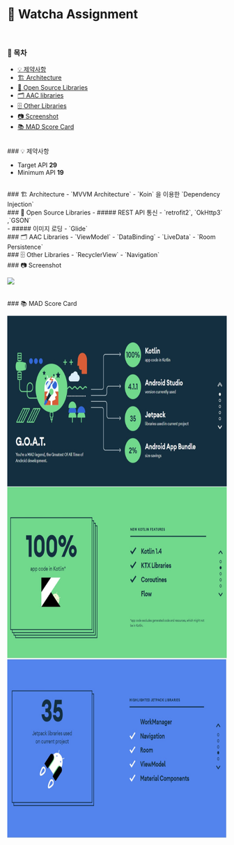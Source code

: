 # 📍 Watcha Assignment

</br>

### 📝 목차

- [💡 제약사항](#제약사항)
- [🏗 Architecture](#Architecture)
- [📂 Open Source Libraries](#Open-Source-Libraries)
- [🗂 AAC libraries](#AAC-Libraries)
- [🗄 Other Libraries](#Other-Libraries)
- [📷 Screenshot](#Screenshot)
- [📚 MAD Score Card](#MAD-Score-Card)

</br>
### 💡 제약사항

- Target API **29**
- Minimum API **19**

</br>
###  🏗 Architecture
- `MVVM Architecture`
- `Koin` 을 이용한 `Dependency Injection`

</br>
### 📂 Open Source Libraries
- #####  REST API 통신
  - `retrofit2`, `OkHttp3` ,`GSON` 

</br>
- #####  이미지 로딩
  - `Glide`

</br>
### 🗂 AAC Libraries
 - `ViewModel`
 - `DataBinding`
 - `LiveData`
 - `Room Persistence`

</br>
###  🗄 Other Libraries
 - `RecyclerView`
 - `Navigation`

</br>
### 📷 Screenshot
<p align="left">
<img width = "400" src="/previews/watcha-simul.gif"/>
</p>

</br>
### 📚 MAD Score Card

<p align="center">
<img height = "1200" src="/previews/MAD_score_card.jpg"/>
</p>
